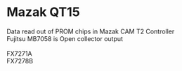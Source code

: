 # Mazak QT15
Data read out of PROM chips in Mazak CAM T2 Controller \
Fujitsu MB7058 is Open collector output \
\
FX7271A \
FX7278B
